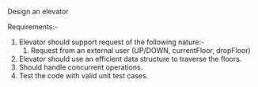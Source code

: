 Design an elevator

Requirements:-
1. Elevator should support request of the following nature:-
   1. Request from an external user (UP/DOWN, currentFloor, dropFloor)
2. Elevator should use an efficient data structure to traverse the floors.
3. Should handle concurrent operations.
4. Test the code with valid unit test cases.